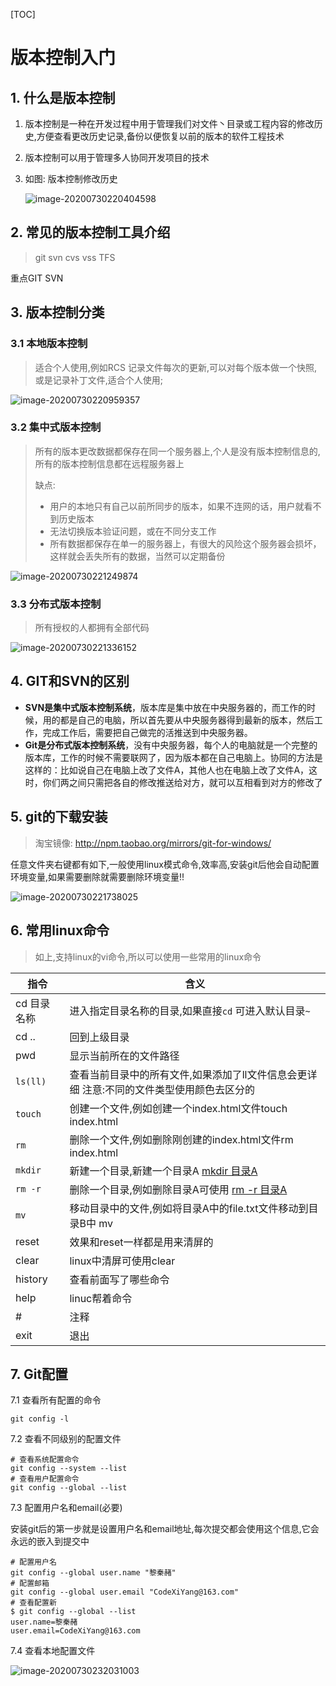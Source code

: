 [TOC]

# 版本控制入门

## 1. 什么是版本控制

1. 版本控制是一种在开发过程中用于管理我们对文件丶目录或工程内容的修改历史,方便查看更改历史记录,备份以便恢复以前的版本的软件工程技术

2. 版本控制可以用于管理多人协同开发项目的技术

3. 如图: 版本控制修改历史

   ![image-20200730220404598](assets/image-20200730220404598.png)

## 2. 常见的版本控制工具介绍

> git     svn     cvs     vss     TFS

重点GIT  SVN



## 3. 版本控制分类

### 3.1 本地版本控制

> 适合个人使用,例如RCS  记录文件每次的更新,可以对每个版本做一个快照,或是记录补丁文件,适合个人使用;

![image-20200730220959357](assets/image-20200730220959357.png)

### 3.2 集中式版本控制

> 所有的版本更改数据都保存在同一个服务器上,个人是没有版本控制信息的,所有的版本控制信息都在远程服务器上
>
> 缺点:
>
> - 用户的本地只有自己以前所同步的版本，如果不连网的话，用户就看不到历史版本
> - 无法切换版本验证问题，或在不同分支工作
> - 所有数据都保存在单一的服务器上，有很大的风险这个服务器会损坏，这样就会丢失所有的数据，当然可以定期备份

![image-20200730221249874](assets/image-20200730221249874.png)

### 3.3 分布式版本控制

> 所有授权的人都拥有全部代码

![image-20200730221336152](assets/image-20200730221336152.png)

## 4. GIT和SVN的区别

- **SVN是集中式版本控制系统**，版本库是集中放在中央服务器的，而工作的时候，用的都是自己的电脑，所以首先要从中央服务器得到最新的版本，然后工作，完成工作后，需要把自己做完的活推送到中央服务器。
- **Git是分布式版本控制系统**，没有中央服务器，每个人的电脑就是一个完整的版本库，工作的时候不需要联网了，因为版本都在自己电脑上。协同的方法是这样的：比如说自己在电脑上改了文件A，其他人也在电脑上改了文件A，这时，你们两之间只需把各自的修改推送给对方，就可以互相看到对方的修改了



## 5. git的下载安装

> 淘宝镜像: http://npm.taobao.org/mirrors/git-for-windows/

任意文件夹右键都有如下,一般使用linux模式命令,效率高,安装git后他会自动配置环境变量,如果需要删除就需要删除环境变量!!

![image-20200730221738025](assets/image-20200730221738025.png)





## 6. 常用linux命令

> 如上,支持linux的vi命令,所以可以使用一些常用的linux命令

| 指令        | 含义                                                         |
| ----------- | ------------------------------------------------------------ |
| cd 目录名称 | 进入指定目录名称的目录,如果直接`cd` 可进入默认目录`~`        |
| cd ..       | 回到上级目录                                                 |
| pwd         | 显示当前所在的文件路径                                       |
| `ls(ll)`    | 查看当前目录中的所有文件,如果添加了ll文件信息会更详细 注意:不同的文件类型使用颜色去区分的 |
| `touch`     | 创建一个文件,例如创建一个index.html文件touch index.html      |
| `rm`        | 删除一个文件,例如删除刚创建的index.html文件rm index.html     |
| `mkdir`     | 新建一个目录,新建一个目录A <u>mkdir 目录A</u>                |
| `rm -r`     | 删除一个目录,例如删除目录A可使用 <u>rm -r 目录A</u>          |
| `mv`        | 移动目录中的文件,例如将目录A中的file.txt文件移动到目录B中 mv |
| reset       | 效果和reset一样都是用来清屏的                                |
| clear       | linux中清屏可使用clear                                       |
| history     | 查看前面写了哪些命令                                         |
| help        | linuc帮着命令                                                |
| #           | 注释                                                         |
| exit        | 退出                                                         |

## 7. Git配置

7.1 查看所有配置的命令

```visual basic
git config -l
```

7.2 查看不同级别的配置文件

```shell
# 查看系统配置命令
git config --system --list
# 查看用户配置命令
git config --global --list
```

7.3 配置用户名和email(必要)

安装git后的第一步就是设置用户名和email地址,每次提交都会使用这个信息,它会永远的嵌入到提交中

```shell
# 配置用户名
git config --global user.name "黎秦赭"
# 配置邮箱
git config --global user.email "CodeXiYang@163.com"
# 查看配置新
$ git config --global --list
user.name=黎秦赭
user.email=CodeXiYang@163.com
```



7.4 查看本地配置文件

![image-20200730232031003](assets/image-20200730232031003.png)




